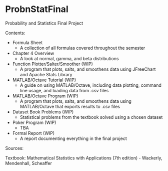 # ProbnStatFinal
Probability and Statistics Final Project

Contents:

- Formula Sheet
  - A collection of all formulas covered throughout the semester
- Chapter 4 Overview
  - A look at normal, gamma, and beta distributions
- Function Plotter/Salter/Smoother (WIP)
  - A program that plots, salts, and smoothens data using JFreeChart and Apache Stats Library
- MATLAB/Octave Tutorial (WIP)
  - A guide on using MATLAB/Octave, including data plotting, command line usage, and loading data from .csv files
- MATLAB/Octave Program (WIP)
  - A program that plots, salts, and smoothens data using MATLAB/Octave that exports results to .csv files
- Dataset Book Problems (WIP)
  - Statistical problems from the textbook solved using a chosen dataset
- Poker Program (WIP)
  - TBA
- Formal Report (WIP)
  - A report documenting everything in the final project

Sources:

Textbook: Mathematical Statistics with Applications (7th edition) - Wackerly, Mendenhall, Scheaffer
